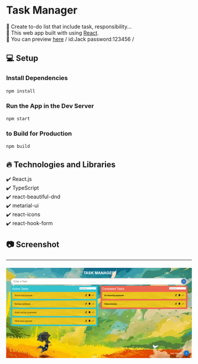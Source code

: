 # Task Manager

🔸 Create to-do list that include task, responsibility... <br>
🔸 This web app built with using [React](https://reactjs.org/). <br>
🔸 You can preview [here](https://taskmanager-six.vercel.app/) / id:Jack password:123456 /

## 💻 Setup <br>

### Install Dependencies

```
npm install
```

### Run the App in the Dev Server

```
npm start
```

### to Build for Production

```
npm build
```

## 🔥 Technologies and Libraries <br>

✔️ React.js <br>
✔️ TypeScript <br>
✔️ react-beautiful-dnd <br>
✔️ metarial-ui <br>
✔️ react-icons <br>
✔️ react-hook-form <br>

## 📷 Screenshot <hr>

<img src="./src/screenshot/taskmanager.png">
